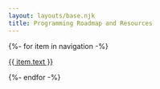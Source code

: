 ```yaml
---
layout: layouts/base.njk
title: Programming Roadmap and Resources
---
```


{%- for item in navigation -%}

<a href="{{ item.link }}">{{ item.text }} </a> <br/>

{%- endfor -%}
